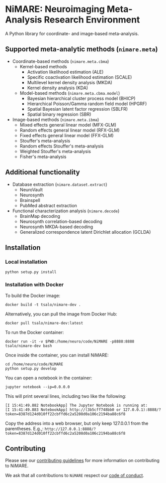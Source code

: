 # NiMARE: Neuroimaging Meta-Analysis Research Environment
A Python library for coordinate- and image-based meta-analysis.

## Supported meta-analytic methods (`nimare.meta`)
- Coordinate-based methods (`nimare.meta.cbma`)
    - Kernel-based methods
        - Activation likelihood estimation (ALE)
        - Specific coactivation likelihood estimation (SCALE)
        - Multilevel kernel density analysis (MKDA)
        - Kernel density analysis (KDA)
    - Model-based methods (`nimare.meta.cbma.model`)
        - Bayesian hierarchical cluster process model (BHICP)
        - Hierarchical Poisson/Gamma random field model (HPGRF)
        - Spatial Bayesian latent factor regression (SBLFR)
        - Spatial binary regression (SBR)
- Image-based methods (`nimare.meta.ibma`)
    - Mixed effects general linear model (MFX-GLM)
    - Random effects general linear model (RFX-GLM)
    - Fixed effects general linear model (FFX-GLM)
    - Stouffer's meta-analysis
    - Random effects Stouffer's meta-analysis
    - Weighted Stouffer's meta-analysis
    - Fisher's meta-analysis

## Additional functionality
- Database extraction (`nimare.dataset.extract`)
    - NeuroVault
    - Neurosynth
    - Brainspell
    - PubMed abstract extraction
- Functional characterization analysis (`nimare.decode`)
    - BrainMap decoding
    - Neurosynth correlation-based decoding
    - Neurosynth MKDA-based decoding
    - Generalized correspondence latent Dirichlet allocation (GCLDA)

## Installation

### Local installation
```
python setup.py install
```

### Installation with Docker
To build the Docker image:
```
docker build -t tsalo/nimare-dev .
```

Alternatively, you can pull the image from Docker Hub:
```
docker pull tsalo/nimare-dev:latest
```

To run the Docker container:
```
docker run -it -v $PWD:/home/neuro/code/NiMARE -p8888:8888 tsalo/nimare-dev bash
```

Once inside the container, you can install NiMARE:
```
cd /home/neuro/code/NiMARE
python setup.py develop
```

You can open a notebook in the container:
```
jupyter notebook --ip=0.0.0.0
```

This will print several lines, including two like the following:

```
[I 15:41:49.882 NotebookApp] The Jupyter Notebook is running at:
[I 15:41:49.883 NotebookApp] http://(3b5cff748bb0 or 127.0.0.1):8888/?token=8387d124d010ff22cbffd6c2a5208d0a106c2194ba88c6f8
```

Copy the address into a web browser, but only keep 127.0.0.1 from the parentheses.
E.g.,: `http://127.0.0.1:8888/?token=8387d124d010ff22cbffd6c2a5208d0a106c2194ba88c6f8`

## Contributing

Please see our [contributing guidelines](https://github.com/neurostuff/NiMARE/blob/master/CONTRIBUTING.md) for more information on contributing
to NiMARE.

We ask that all contributions to `NiMARE` respect our [code of conduct](https://github.com/neurostuff/NiMARE/blob/master/CODE_OF_CONDUCT.md).
